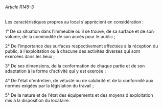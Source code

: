###### Article R145-3

Les caractéristiques propres au local s'apprécient en considération :

1° De sa situation dans l'immeuble où il se trouve, de sa surface et de son volume, de la commodité de son accès pour le public ;

2° De l'importance des surfaces respectivement affectées à la réception du public, à l'exploitation ou à chacune des activités diverses qui sont exercées dans les lieux ;

3° De ses dimensions, de la conformation de chaque partie et de son adaptation à la forme d'activité qui y est exercée ;

4° De l'état d'entretien, de vétusté ou de salubrité et de la conformité aux normes exigées par la législation du travail ;

5° De la nature et de l'état des équipements et des moyens d'exploitation mis à la disposition du locataire.

